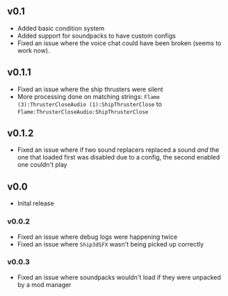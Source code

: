 ## v0.1
- Added basic condition system
- Added support for soundpacks to have custom configs
- Fixed an issue where the voice chat could have been broken (seems to work now).

## v0.1.1
- Fixed an issue where the ship thrusters were silent
- More processing done on matching strings: `Flame (3):ThrusterCloseAudio (1):ShipThrusterClose` to `Flame:ThrusterCloseAudio:ShipThrusterClose`

## v0.1.2
- Fixed an issue where if two sound replacers replaced a sound *and* the one that loaded first was disabled due to a config, the second enabled one couldn't play

## v0.0
- Inital release

### v0.0.2
- Fixed an issue where debug logs were happening twice
- Fixed an issue where `Ship3dSFX` wasn't being picked up correctly

### v0.0.3
- Fixed an issue where soundpacks wouldn't load if they were unpacked by a mod manager